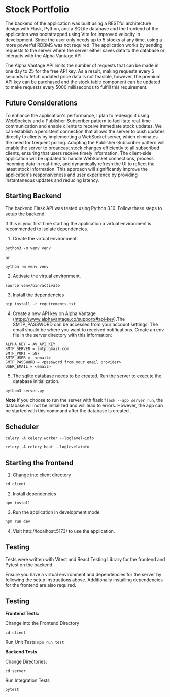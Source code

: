 # Stock Portfolio 

The backend of the application was built using a RESTful architecture design with Flask, Python, and a SQLite database and the frontend of the application was bootstrapped using Vite for improved velocity in development. Since the user only needs up to 5 stocks at any time, using a more powerful RDBMS was not required. The application works by sending requests to the server where the server either saves data to the database or interacts with the Alpha Vantage API. 

The Alpha Vantage API limits the number of requests that can be made in one day to 25 for the free API key. As a result, making requests every 5 seconds to fetch updated price data is not feasible, however, the premium API key can be purchased and the stock table component can be updated to make requests every 5000 milliseconds to fulfill this requirement. 


## Future Considerations

To enhance the application's performance, I plan to redesign it using WebSockets and a Publisher-Subscriber pattern to facilitate real-time communication and enable clients to receive immediate stock updates. We can establish a persistent connection that allows the server to push updates directly to clients by implementing a WebSocket server, which eliminates the need for frequent polling. Adopting the Publisher-Subscriber pattern will enable the server to broadcast stock changes efficiently to all subscribed clients, ensuring that users receive timely information. The client-side application will be updated to handle WebSocket connections, process incoming data in real-time, and dynamically refresh the UI to reflect the latest stock information. This approach will significantly improve the application's responsiveness and user experience by providing instantaneous updates and reducing latency. 



## Starting Backend

The backend Flask API was tested using Python 3.10. Follow these steps to setup the backend. 

If this is your first time starting the application a virtual environment is recommended to isolate dependencies. 

1. Create the virtual environment. 

`python3 -m venv venv` 

or

`python -m venv venv`

2. Activate the virtual environment. 

`source venv/bin/activate`

3. Install the dependencies

`pip install -r requirements.txt`

4. Create a new API key on Alpha Vantage (https://www.alphavantage.co/support/#api-key).The SMTP_PASSWORD can be accessed from your account settings. The email should be where you want to received notifications. Create an env file in the server directory with this information:

```env
ALPHA_KEY = AV_API_KEY
SMTP_SERVER = smtp.gmail.com
SMTP_PORT = 587
SMTP_USER =  <email>
SMTP_PASSWORD = <password from your email provider>
USER_EMAIL = <email>
```

5. The sqlite database needs to be created. Run the server to execute the database initialization. 

`python3 server.py` 

**Note** If you choose to run the server with flask `flask --app server run`, the database will not
be initialized and will lead to errors. However, the app can be started with this command 
after the database is created . 

## Scheduler


`celery -A celery worker --loglevel=info`

`celery -A celery beat --loglevel=info`

## Starting the frontend

1. Change into client directory

`cd client`

2. Install dependencies

`npm install`

3. Run the application in development mode 

`npm run dev`

4. Visit http://localhost:5173/ to use the application.


## Testing

Tests were written with Vitest and React Testing Library for the frontend and Pytest on the backend.

Ensure you have a virtual environment and dependencies for the server by following the setup instructions above. Additionally installing dependencies for the frontend are also required.  

## Testing

**Frontend Tests:**

Change into the Frontend Directory

`cd client`

Run Unit Tests
`npm run test`


**Backend Tests**

Change Directories:

`cd server`

Run Integration Tests

`pytest`



